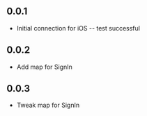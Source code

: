 ## 0.0.1
* Initial connection for iOS -- test successful

## 0.0.2
* Add map for SignIn 

## 0.0.3
* Tweak map for SignIn